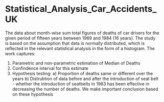 # Statistical_Analysis_Car_Accidents_UK
The data about month-wise sum total figures of deaths of car drivers for the given period of fifteen years between 1969 and 1984 (16 years).
The study is based on the assumption that data is normally distributed, which is reflected in the relevant statistical analysis in the form of a histogram. 
The work captures:
1) Parametric and non-parametric estimation of Median of Deaths
2) Confindence interval for this estimate
3) Hypothesis testing:
a) Proportion of deaths same or different over the years
b) Distrubtion of data before and after the introduction of seat belt - whether the introduction of seatbelts in 1983 has been effective in decreasing the number of deaths.
We make important conclusion based on these hypothesis
